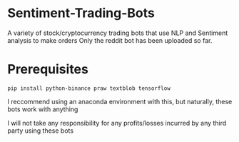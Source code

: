 # Sentiment-Trading-Bots
A variety of stock/cryptocurrency trading bots that use NLP and Sentiment analysis to make orders
Only the reddit bot has been uploaded so far.

<h1>Prerequisites</h1>

```
pip install python-binance praw textblob tensorflow
```

I reccommend using an anaconda environment with this, but naturally, these bots work with anything

I will not take any responsibility for any profits/losses incurred by any third party using these bots
